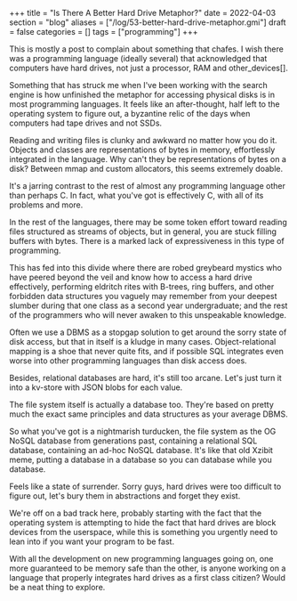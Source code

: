 +++
title = "Is There A Better Hard Drive Metaphor?"
date = 2022-04-03
section = "blog"
aliases = ["/log/53-better-hard-drive-metaphor.gmi"]
draft = false
categories = []
tags = ["programming"]
+++


This is mostly a post to complain about something that chafes. I wish there was a programming language (ideally several) that acknowledged that computers have hard drives, not just a processor, RAM and other_devices[].

Something that has struck me when I've been working with the search engine is how unfinished the metaphor for accessing physical disks is in most programming languages. It feels like an after-thought, half left to the operating system to figure out, a byzantine relic of the days when computers had tape drives and not SSDs. 

Reading and writing files is clunky and awkward no matter how you do it. Objects and classes are representations of bytes in memory, effortlessly integrated in the language. Why can't they be representations of bytes on a disk? Between mmap and custom allocators, this seems extremely doable.

It's a jarring contrast to the rest of almost any programming language other than perhaps C. In fact, what you've got is effectively C, with all of its problems and more.

In the rest of the languages, there may be some token effort toward reading files structured as streams of objects, but in general, you are stuck filling buffers with bytes. There is a marked lack of expressiveness in this type of programming.

This has fed into this divide where there are robed greybeard mystics who have peered beyond the veil and know how to access a hard drive effectively, performing eldritch rites with B-trees, ring buffers, and other forbidden data structures you vaguely may remember from your deepest slumber during that one class as a second year undergraduate; and the rest of the programmers who will never awaken to this unspeakable knowledge.

Often we use a DBMS as a stopgap solution to get around the sorry state of disk access, but that in itself is a kludge in many cases. Object-relational mapping is a shoe that never quite fits, and if possible SQL integrates even worse  into other programming languages than disk access does.

Besides, relational databases are hard, it's still too arcane. Let's just turn it into a kv-store with JSON blobs for each value. 

The file system itself is actually a database too. They're based on pretty much the exact same principles and data structures as your average DBMS.

So what you've got is a nightmarish turducken, the file system as the OG NoSQL database from generations past, containing a relational SQL database, containing an ad-hoc NoSQL database. It's like that old Xzibit meme, putting a database in a database so you can database while you database.

Feels like a state of surrender. Sorry guys, hard drives were too difficult to figure out, let's bury them in abstractions and forget they exist. 

We're off on a bad track here, probably starting with the fact that the operating system is attempting to hide the fact that hard drives are block devices from the userspace, while this is something you urgently need to lean into if you want your program to be fast. 

With all the development on new programming languages going on, one more guaranteed to be memory safe than the other, is anyone working on a language that properly integrates hard drives as a first class citizen? Would be a neat thing to explore.

